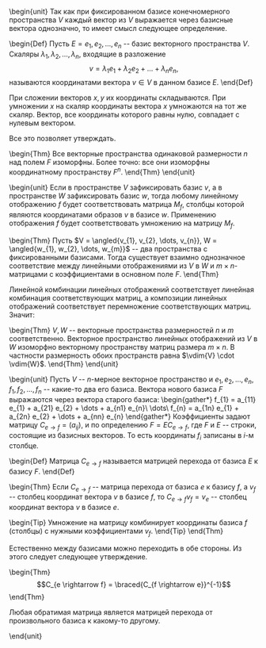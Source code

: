 \begin{unit}
Так как при фиксированном базисе конечномерного пространства $V$ каждый вектор из $V$ выражается через базисные
вектора однозначно, то имеет смысл следующее определение.

\begin{Def}
Пусть $E = e_{1}, e_{2}, \dots, e_{n}$ -- базис векторного пространства $V$. Скаляры
$\lambda_{1}, \lambda_{2}, \dots, \lambda_{n}$, входящие в разложение
$$v = \lambda_{1}e_{1} + \lambda_{2}e_{2} + \dots + \lambda_{n}e_{n},$$
называются координатами вектора $v \in V$ в данном базисе $E$.
\end{Def}

При сложении векторов $x, y$ их координаты складываются. При умножении $x$ на скаляр координаты вектора $x$
умножаются на тот же скаляр. Вектор, все координаты которого равны нулю, совпадает с нулевым вектором.

Все это позволяет утверждать.

\begin{Thm}
Все векторные пространства одинаковой размерности $n$ над полем $F$ изоморфны. Более точно: все они изоморфны
координатному пространству $F^{n}$.
\end{Thm}
\end{unit}

\begin{unit}
Если в пространстве $V$ зафиксировать базис $v$, а в пространстве $W$ зафиксировать базис $w$, тогда любому
линейному отображению $f$ будет соответствовать матрица $M_{f}$, столбцы которой являются координатами образов
$v$ в базисе $w$. Применению отображения $f$ будет соответствовать умножению на матрицу $M_{f}$.

\begin{Thm}
Пусть $V = \angled{v_{1}, v_{2}, \dots, v_{n}}, W = \angled{w_{1}, w_{2}, \dots, w_{m}}$ --
два пространства с фиксированными базисами. Тогда существует взаимно однозначное соответствие между линейными
отображениями из $V$ в $W$ и $m \times n$-матрицами с коэффициентами в основном поле $F$.
\end{Thm}

Линейной комбинации линейных отображений соответствует линейная комбинация соответствующих матриц, а композиции
линейных отображений соответствует перемножение соответствующих матриц. Значит:

\begin{Thm}
$V, W$ -- векторные пространства размерностей $n$ и $m$ соответственно. Векторное пространство линейных
отображений из $V$ в $W$ изоморфно векторному пространству матриц размера $m \times n$. В частности размерность
обоих пространств равна $\vdim{V} \cdot \vdim{W}$.
\end{Thm}
\end{unit}

\begin{unit}
Пусть $V$ -- $n$-мерное векторное пространство и $e_{1}, e_{2}, \dots, e_{n}$, $f_{1}, f_{2}, \dots, f_{n}$ --
какие-то два его базиса. Вектора нового базиса $F$ выражаются через вектора старого базиса:
\begin{gather*}
f_{1} = a_{11} e_{1} + a_{21} e_{2} + \dots + a_{n1} e_{n}\\
\dots\\
f_{n} = a_{1n} e_{1} + a_{2n} e_{2} + \dots + a_{nn} e_{n}
\end{gather*}
Коэффициенты задают матрицу $C_{e \rightarrow f} = (a_{ij})$, и по определению $F = EC_{e \rightarrow f}$, где
$F$ и $E$ -- строки, состоящие из базисных векторов. То есть координаты $f_{i}$ записаны в $i$-м столбце.

\begin{Def}
Матрица $C_{e \rightarrow f}$ называется матрицей перехода от базиса $E$ к базису $F$.
\end{Def}

\begin{Thm}
Если $C_{e \rightarrow f}$ -- матрица перехода от базиса $e$ к базису $f$, а $v_{f}$ -- столбец координат вектора
$v$ в базисе $f$, то $C_{e \rightarrow f}v_{f} = v_{e}$ -- столбец координат вектора $v$ в базисе $e$.

\begin{Tip}
Умножение на матрицу комбинирует координаты базиса $f$ (столбцы) с нужными коэффициентами $v_{f}$.
\end{Tip}
\end{Thm}

Естественно между базисами можно переходить в обе стороны. Из этого следует следующее утверждение.

\begin{Thm}
$$C_{e \rightarrow f} = \braced{C_{f \rightarrow e}}^{-1}$$
\end{Thm}

Любая обратимая матрица является матрицей перехода от произвольного базиса к какому-то другому.

\end{unit}

